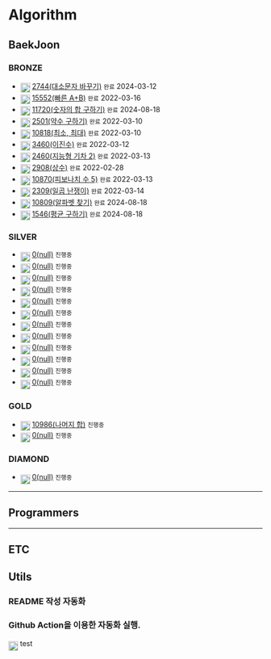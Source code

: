 # Algorithm
## BaekJoon
[//]: # ($BAEKJOON$START)

### BRONZE
- <img src="https://static.solved.ac/tier_small/1.svg" alt="BRONZE5"> [2744(대소문자 바꾸기)](https://www.acmicpc.net/problem/2744) `완료` 2024-03-12
- <img src="https://static.solved.ac/tier_small/2.svg" alt="BRONZE4"> [15552(빠른 A+B)](https://www.acmicpc.net/problem/15552) `완료` 2022-03-16
- <img src="https://static.solved.ac/tier_small/2.svg" alt="BRONZE4"> [11720(숫자의 합 구하기)](https://www.acmicpc.net/problem/11720) `완료` 2024-08-18
- <img src="https://static.solved.ac/tier_small/3.svg" alt="BRONZE3"> [2501(약수 구하기)](https://www.acmicpc.net/problem/2501) `완료` 2022-03-10
- <img src="https://static.solved.ac/tier_small/3.svg" alt="BRONZE3"> [10818(최소, 최대)](https://www.acmicpc.net/problem/10818) `완료` 2022-03-10
- <img src="https://static.solved.ac/tier_small/3.svg" alt="BRONZE3"> [3460(이진수)](https://www.acmicpc.net/problem/3460) `완료` 2022-03-12
- <img src="https://static.solved.ac/tier_small/3.svg" alt="BRONZE3"> [2460(지능형 기차 2)](https://www.acmicpc.net/problem/2460) `완료` 2022-03-13
- <img src="https://static.solved.ac/tier_small/4.svg" alt="BRONZE2"> [2908(상수)](https://www.acmicpc.net/problem/2908) `완료` 2022-02-28
- <img src="https://static.solved.ac/tier_small/4.svg" alt="BRONZE2"> [10870(피보나치 수 5)](https://www.acmicpc.net/problem/10870) `완료` 2022-03-13
- <img src="https://static.solved.ac/tier_small/4.svg" alt="BRONZE2"> [2309(일곱 난쟁이)](https://www.acmicpc.net/problem/2309) `완료` 2022-03-14
- <img src="https://static.solved.ac/tier_small/4.svg" alt="BRONZE2"> [10809(알파벳 찾기)](https://www.acmicpc.net/problem/10809) `완료` 2024-08-18
- <img src="https://static.solved.ac/tier_small/5.svg" alt="BRONZE1"> [1546(평균 구하기)](https://www.acmicpc.net/problem/1546) `완료` 2024-08-18

### SILVER
- <img src="https://static.solved.ac/tier_small/0.svg" alt="SILVER0"> [0(null)](#) `진행중` 
- <img src="https://static.solved.ac/tier_small/0.svg" alt="SILVER0"> [0(null)](#) `진행중` 
- <img src="https://static.solved.ac/tier_small/0.svg" alt="SILVER0"> [0(null)](#) `진행중` 
- <img src="https://static.solved.ac/tier_small/0.svg" alt="SILVER0"> [0(null)](#) `진행중` 
- <img src="https://static.solved.ac/tier_small/0.svg" alt="SILVER0"> [0(null)](#) `진행중` 
- <img src="https://static.solved.ac/tier_small/0.svg" alt="SILVER0"> [0(null)](#) `진행중` 
- <img src="https://static.solved.ac/tier_small/0.svg" alt="SILVER0"> [0(null)](#) `진행중` 
- <img src="https://static.solved.ac/tier_small/0.svg" alt="SILVER0"> [0(null)](#) `진행중` 
- <img src="https://static.solved.ac/tier_small/0.svg" alt="SILVER0"> [0(null)](#) `진행중` 
- <img src="https://static.solved.ac/tier_small/0.svg" alt="SILVER0"> [0(null)](#) `진행중` 
- <img src="https://static.solved.ac/tier_small/0.svg" alt="SILVER0"> [0(null)](#) `진행중` 
- <img src="https://static.solved.ac/tier_small/0.svg" alt="SILVER0"> [0(null)](#) `진행중` 

### GOLD
- <img src="https://static.solved.ac/tier_small/13.svg" alt="GOLD3"> [10986(나머지 합)](https://www.acmicpc.net/problem/10986) `진행중` 
- <img src="https://static.solved.ac/tier_small/0.svg" alt="GOLD0"> [0(null)](#) `진행중` 

### DIAMOND
- <img src="https://static.solved.ac/tier_small/0.svg" alt="DIAMOND0"> [0(null)](#) `진행중` 

[//]: # ($BAEKJOON$END)

---
## Programmers
[//]: # ($PROGRAMMERS$START)

[//]: # ($PROGRAMMERS$END)

---
## ETC
[//]: # ($ETC$START)

[//]: # ($ETC$END)

## Utils
### README 작성 자동화
### Github Action을 이용한 자동화 실행.

<img src="https://static.solved.ac/tier_small/5.svg" alt="4">
<span>test</span>


<style>
    img {
        width: 19px;
        height: 19px;
        margin-top: 4px;
        vertical-align: top;
    }
</style>
